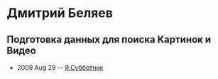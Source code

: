 # Дмитрий Беляев

## Подготовка данных для поиска Картинок и Видео
- 2009 Aug 29 -- [Я.Субботник](https://events.yandex.ru/lib/talks/749/)    

